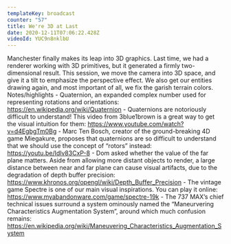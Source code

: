 ```yaml
---
templateKey: broadcast
counter: "57"
title: We're 3D at Last
date: 2020-12-11T07:06:22.428Z
videoId: YUC9n8nklbU
---
```

Manchester finally makes its leap into 3D graphics. Last time, we had a renderer working with 3D primitives, but it generated a firmly two-dimensional result. This session, we move the camera into 3D space, and give it a tilt to emphasize the perspective effect. We also get our entities drawing again, and most important of all, we fix the garish terrain colors. Notes/highlights - Quaternion, an expanded complex number used for representing rotations and orientations: https://en.wikipedia.org/wiki/Quaternion - Quaternions are notoriously difficult to understand! This video from 3blue1brown is a great way to get the visual intuition for them: https://www.youtube.com/watch?v=d4EgbgTm0Bg - Marc Ten Bosch, creator of the ground-breaking 4D game Miegakure, proposes that quaternions are so difficult to understand that we should use the concept of “rotors” instead: https://youtu.be/Idlv83CxP-8 - Dom asked whether the value of the far plane matters. Aside from allowing more distant objects to render, a large distance between near and far plane can cause visual artifacts, due to the degradation of depth buffer precision: https://www.khronos.org/opengl/wiki/Depth_Buffer_Precision - The vintage game Spectre is one of our main visual inspirations. You can play it online: https://www.myabandonware.com/game/spectre-19k - The 737 MAX’s chief technical issues surround a system ominously named the “Maneurvering Characteristics Augmentation System”, around which much confusion remains: https://en.wikipedia.org/wiki/Maneuvering_Characteristics_Augmentation_System